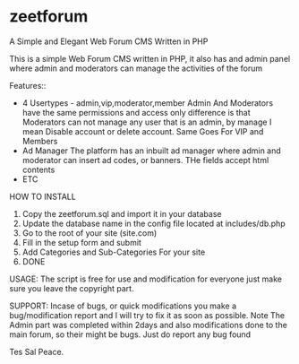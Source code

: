# zeetforum
A Simple and Elegant Web Forum CMS Written in PHP

This is a simple Web Forum CMS written in PHP, it also has and admin panel where admin and moderators can manage the activities of the forum

Features::
- 4 Usertypes - admin,vip,moderator,member
Admin And Moderators have the same permissions and access only difference is that Moderators can not manage any user that is an admin, by manage I mean Disable account or delete account.
Same Goes For VIP and Members
- Ad Manager 
  The platform has an inbuilt ad manager where admin and moderator can insert ad codes, or banners. THe fields accept html contents
- ETC

HOW TO INSTALL

1. Copy the zeetforum.sql and import it in your database
2. Update the database name in the config file located at includes/db.php
3. Go to the root of your site (site.com)
4. Fill in the setup form and submit
5. Add Categories and Sub-Categories For your site
6. DONE

USAGE:
The script is free for use and modification for everyone just make sure you leave the copyright part.

SUPPORT: 
Incase of bugs, or quick modifications you make a bug/modification report and I will try to fix it as soon as possible.
Note The Admin part was completed within 2days and also modifications done to the main forum, so their might be bugs. Just do report any bug found



Tes Sal
Peace.
